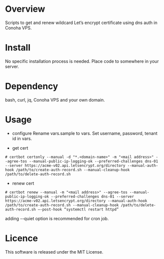 # Overview
Scripts to get and renew wildcard Let’s encrypt certificate using dns auth in Conoha VPS.

# Install
No specific installation process is needed. Place code to somewhere in your server.

# Dependency
bash, curl, jq, Conoha VPS and your own domain.

# Usage
* configure
Rename vars.sample to vars. Set username, password, tenant id in vars.

* get cert
```
# certbot certonly --manual -d "*.<domain-name>" -m "<mail address>" --agree-tos --manual-public-ip-logging-ok --preferred-challenges dns-01 --server https://acme-v02.api.letsencrypt.org/directory --manual-auth-hook /path/to/create-auth-record.sh --manual-cleanup-hook /path/to/delete-auth-record.sh
```

* renew cert
```
# certbot renew --manual -m "<mail address>" --agree-tos --manual-public-ip-logging-ok --preferred-challenges dns-01 --server https://acme-v02.api.letsencrypt.org/directory --manual-auth-hook /path/to/create-auth-record.sh --manual-cleanup-hook /path/to/delete-auth-record.sh —-post-hook “systemctl restart httpd”
```
adding --quiet option is recommended for cron job.

# Licence
This software is released under the MIT License.
